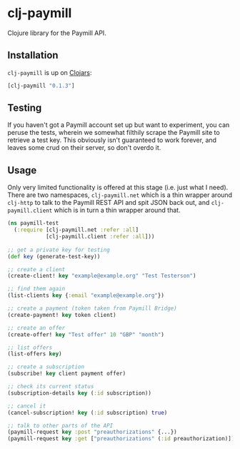 clj-paymill
===========

Clojure library for the Paymill API.

Installation
------------

`clj-paymill` is up on [Clojars](http://clojars.org/clj-paymill):

```clojure
[clj-paymill "0.1.3"]
```

Testing
-------

If you haven't got a Paymill account set up but want to experiment, you can peruse the tests, wherein we somewhat filthily scrape the Paymill site to retrieve a test key. This obviously isn't guaranteed to work forever, and leaves some crud on their server, so don't overdo it.

Usage
-----

Only very limited functionality is offered at this stage (i.e. just what I need). There are two namespaces, `clj-paymill.net` which is a thin wrapper around `clj-http` to talk to the Paymill REST API and spit JSON back out, and `clj-paymill.client` which is in turn a thin wrapper around that.

```clojure
(ns paymill-test
  (:require [clj-paymill.net :refer :all]
            [clj-paymill.client :refer :all]))
        
;; get a private key for testing 
(def key (generate-test-key))

;; create a client
(create-client! key "example@example.org" "Test Testerson")

;; find them again
(list-clients key {:email "example@example.org"})

;; create a payment (token taken from Paymill Bridge)
(create-payment! key token client)

;; create an offer
(create-offer! key "Test offer" 10 "GBP" "month")

;; list offers
(list-offers key)

;; create a subscription
(subscribe! key client payment offer)

;; check its current status
(subscription-details key (:id subscription))

;; cancel it
(cancel-subscription! key (:id subscription) true)

;; talk to other parts of the API
(paymill-request key :post "preauthorizations" {...})
(paymill-request key :get ["preauthorizations" (:id preauthorization)])
```
